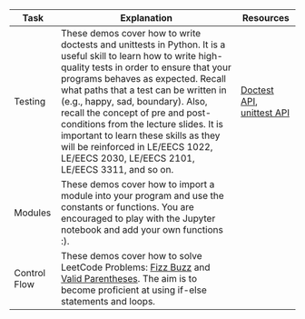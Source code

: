 | Task | Explanation | Resources | 
| ----- | ----- | ----- | 
| Testing | These demos cover how to write doctests and unittests in Python. It is a useful skill to learn how to write high-quality tests in order to ensure that your programs behaves as expected. Recall what paths that a test can be written in (e.g., happy, sad, boundary). Also, recall the concept of pre and post-conditions from the lecture slides. It is important to learn these skills as they will be reinforced in LE/EECS 1022, LE/EECS 2030, LE/EECS 2101, LE/EECS 3311, and so on. | [Doctest API](https://docs.python.org/3/library/doctest.html), [unittest API](https://docs.python.org/3/library/unittest.html)
| Modules | These demos cover how to import a module into your program and use the constants or functions. You are encouraged to play with the Jupyter notebook and add your own functions :).
| Control Flow | These demos cover how to solve LeetCode Problems: [Fizz Buzz](https://leetcode.com/problems/fizz-buzz/) and [Valid Parentheses](https://leetcode.com/problems/valid-parentheses/description/). The aim is to become proficient at using if-else statements and loops.
